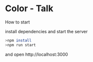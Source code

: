 # Color - Talk

How to start

install dependencies and start the server

```sh
>npm install
>npm run start
```

and open http://localhost:3000

